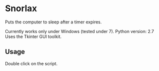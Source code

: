 Snorlax
=======

Puts the computer to sleep after a timer expires.

Currently works only under Windows (tested under 7). Python version: 2.7
Uses the Tkinter GUI toolkit.

Usage
-----
Double click on the script.